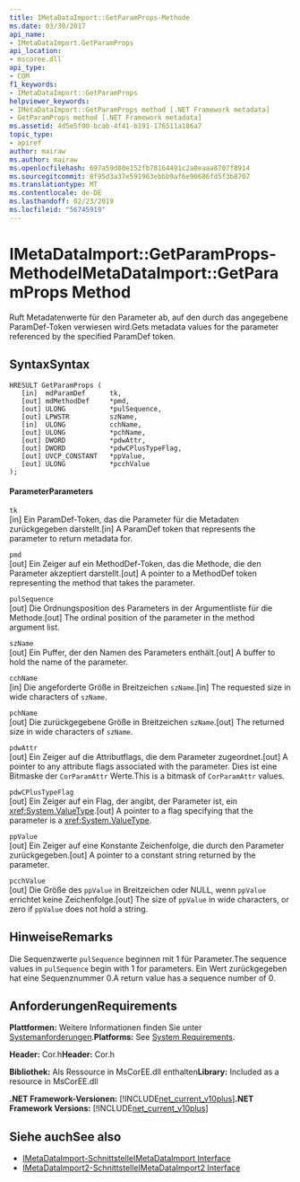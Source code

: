 ```yaml
---
title: IMetaDataImport::GetParamProps-Methode
ms.date: 03/30/2017
api_name:
- IMetaDataImport.GetParamProps
api_location:
- mscoree.dll
api_type:
- COM
f1_keywords:
- IMetaDataImport::GetParamProps
helpviewer_keywords:
- IMetaDataImport::GetParamProps method [.NET Framework metadata]
- GetParamProps method [.NET Framework metadata]
ms.assetid: 4d5e5f00-bcab-4f41-b191-176511a186a7
topic_type:
- apiref
author: mairaw
ms.author: mairaw
ms.openlocfilehash: 697a59d80e152fb78164491c2a0eaaa8707f8914
ms.sourcegitcommit: 8f95d3a37e591963ebbb9af6e90686fd5f3b8707
ms.translationtype: MT
ms.contentlocale: de-DE
ms.lasthandoff: 02/23/2019
ms.locfileid: "56745919"
---
```

# <a name="imetadataimportgetparamprops-method"></a><span data-ttu-id="97a1e-102">IMetaDataImport::GetParamProps-Methode</span><span class="sxs-lookup"><span data-stu-id="97a1e-102">IMetaDataImport::GetParamProps Method</span></span>
<span data-ttu-id="97a1e-103">Ruft Metadatenwerte für den Parameter ab, auf den durch das angegebene ParamDef-Token verwiesen wird.</span><span class="sxs-lookup"><span data-stu-id="97a1e-103">Gets metadata values for the parameter referenced by the specified ParamDef token.</span></span>  
  
## <a name="syntax"></a><span data-ttu-id="97a1e-104">Syntax</span><span class="sxs-lookup"><span data-stu-id="97a1e-104">Syntax</span></span>  
  
```  
HRESULT GetParamProps (  
   [in]  mdParamDef      tk,  
   [out] mdMethodDef     *pmd,  
   [out] ULONG           *pulSequence,  
   [out] LPWSTR          szName,  
   [in]  ULONG           cchName,  
   [out] ULONG           *pchName,  
   [out] DWORD           *pdwAttr,  
   [out] DWORD           *pdwCPlusTypeFlag,  
   [out] UVCP_CONSTANT   *ppValue,  
   [out] ULONG           *pcchValue  
);  
```  
  
#### <a name="parameters"></a><span data-ttu-id="97a1e-105">Parameter</span><span class="sxs-lookup"><span data-stu-id="97a1e-105">Parameters</span></span>  
 `tk`  
 <span data-ttu-id="97a1e-106">[in] Ein ParamDef-Token, das die Parameter für die Metadaten zurückgegeben darstellt.</span><span class="sxs-lookup"><span data-stu-id="97a1e-106">[in] A ParamDef token that represents the parameter to return metadata for.</span></span>  
  
 `pmd`  
 <span data-ttu-id="97a1e-107">[out] Ein Zeiger auf ein MethodDef-Token, das die Methode, die den Parameter akzeptiert darstellt.</span><span class="sxs-lookup"><span data-stu-id="97a1e-107">[out] A pointer to a MethodDef token representing the method that takes the parameter.</span></span>  
  
 `pulSequence`  
 <span data-ttu-id="97a1e-108">[out] Die Ordnungsposition des Parameters in der Argumentliste für die Methode.</span><span class="sxs-lookup"><span data-stu-id="97a1e-108">[out] The ordinal position of the parameter in the method argument list.</span></span>  
  
 `szName`  
 <span data-ttu-id="97a1e-109">[out] Ein Puffer, der den Namen des Parameters enthält.</span><span class="sxs-lookup"><span data-stu-id="97a1e-109">[out] A buffer to hold the name of the parameter.</span></span>  
  
 `cchName`  
 <span data-ttu-id="97a1e-110">[in] Die angeforderte Größe in Breitzeichen `szName`.</span><span class="sxs-lookup"><span data-stu-id="97a1e-110">[in] The requested size in wide characters of `szName`.</span></span>  
  
 `pchName`  
 <span data-ttu-id="97a1e-111">[out] Die zurückgegebene Größe in Breitzeichen `szName`.</span><span class="sxs-lookup"><span data-stu-id="97a1e-111">[out] The returned size in wide characters of `szName`.</span></span>  
  
 `pdwAttr`  
 <span data-ttu-id="97a1e-112">[out] Ein Zeiger auf die Attributflags, die dem Parameter zugeordnet.</span><span class="sxs-lookup"><span data-stu-id="97a1e-112">[out] A pointer to any attribute flags associated with the parameter.</span></span> <span data-ttu-id="97a1e-113">Dies ist eine Bitmaske der `CorParamAttr` Werte.</span><span class="sxs-lookup"><span data-stu-id="97a1e-113">This is a bitmask of `CorParamAttr` values.</span></span>  
  
 `pdwCPlusTypeFlag`  
 <span data-ttu-id="97a1e-114">[out] Ein Zeiger auf ein Flag, der angibt, der Parameter ist, ein <xref:System.ValueType>.</span><span class="sxs-lookup"><span data-stu-id="97a1e-114">[out] A pointer to a flag specifying that the parameter is a <xref:System.ValueType>.</span></span>  
  
 `ppValue`  
 <span data-ttu-id="97a1e-115">[out] Ein Zeiger auf eine Konstante Zeichenfolge, die durch den Parameter zurückgegeben.</span><span class="sxs-lookup"><span data-stu-id="97a1e-115">[out] A pointer to a constant string returned by the parameter.</span></span>  
  
 `pcchValue`  
 <span data-ttu-id="97a1e-116">[out] Die Größe des `ppValue` in Breitzeichen oder NULL, wenn `ppValue` errichtet keine Zeichenfolge.</span><span class="sxs-lookup"><span data-stu-id="97a1e-116">[out] The size of `ppValue` in wide characters, or zero if `ppValue` does not hold a string.</span></span>  
  
## <a name="remarks"></a><span data-ttu-id="97a1e-117">Hinweise</span><span class="sxs-lookup"><span data-stu-id="97a1e-117">Remarks</span></span>

<span data-ttu-id="97a1e-118">Die Sequenzwerte `pulSequence` beginnen mit 1 für Parameter.</span><span class="sxs-lookup"><span data-stu-id="97a1e-118">The sequence values in `pulSequence` begin with 1 for parameters.</span></span> <span data-ttu-id="97a1e-119">Ein Wert zurückgegeben hat eine Sequenznummer 0.</span><span class="sxs-lookup"><span data-stu-id="97a1e-119">A return value has a sequence number of 0.</span></span>

## <a name="requirements"></a><span data-ttu-id="97a1e-120">Anforderungen</span><span class="sxs-lookup"><span data-stu-id="97a1e-120">Requirements</span></span>  
 <span data-ttu-id="97a1e-121">**Plattformen:** Weitere Informationen finden Sie unter [Systemanforderungen](../../../../docs/framework/get-started/system-requirements.md).</span><span class="sxs-lookup"><span data-stu-id="97a1e-121">**Platforms:** See [System Requirements](../../../../docs/framework/get-started/system-requirements.md).</span></span>  
  
 <span data-ttu-id="97a1e-122">**Header:** Cor.h</span><span class="sxs-lookup"><span data-stu-id="97a1e-122">**Header:** Cor.h</span></span>  
  
 <span data-ttu-id="97a1e-123">**Bibliothek:** Als Ressource in MsCorEE.dll enthalten</span><span class="sxs-lookup"><span data-stu-id="97a1e-123">**Library:** Included as a resource in MsCorEE.dll</span></span>  
  
 <span data-ttu-id="97a1e-124">**.NET Framework-Versionen:** [!INCLUDE[net_current_v10plus](../../../../includes/net-current-v10plus-md.md)]</span><span class="sxs-lookup"><span data-stu-id="97a1e-124">**.NET Framework Versions:** [!INCLUDE[net_current_v10plus](../../../../includes/net-current-v10plus-md.md)]</span></span>  
  
## <a name="see-also"></a><span data-ttu-id="97a1e-125">Siehe auch</span><span class="sxs-lookup"><span data-stu-id="97a1e-125">See also</span></span>
- [<span data-ttu-id="97a1e-126">IMetaDataImport-Schnittstelle</span><span class="sxs-lookup"><span data-stu-id="97a1e-126">IMetaDataImport Interface</span></span>](../../../../docs/framework/unmanaged-api/metadata/imetadataimport-interface.md)
- [<span data-ttu-id="97a1e-127">IMetaDataImport2-Schnittstelle</span><span class="sxs-lookup"><span data-stu-id="97a1e-127">IMetaDataImport2 Interface</span></span>](../../../../docs/framework/unmanaged-api/metadata/imetadataimport2-interface.md)
